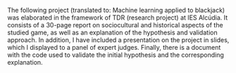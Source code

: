 The following project (translated to: Machine learning applied to blackjack) was elaborated in the framework of TDR (research project) at IES Alcúdia. It consists of a 30-page report on sociocultural and historical aspects of the studied game, as well as an explanation of the hypothesis and validation approach. In addition, I have included a presentation on the project in slides, which I displayed to a panel of expert judges. Finally, there is a document with the code used to validate the initial hypothesis and the corresponding explanation.
